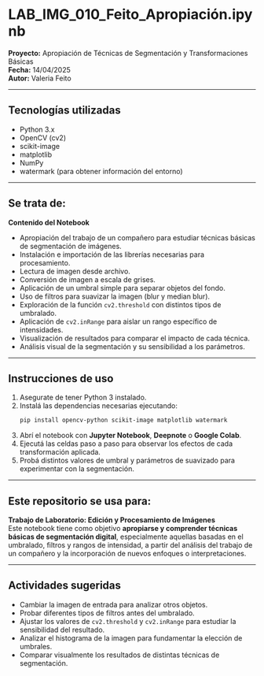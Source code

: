# LAB_IMG_010_Feito_Apropiación.ipynb

**Proyecto:** Apropiación de Técnicas de Segmentación y Transformaciones Básicas  
**Fecha:** 14/04/2025  
**Autor:** Valeria Feito  

---

## Tecnologías utilizadas
- Python 3.x  
- OpenCV (cv2)  
- scikit-image  
- matplotlib  
- NumPy  
- watermark (para obtener información del entorno)  

---

## Se trata de:
**Contenido del Notebook**
- Apropiación del trabajo de un compañero para estudiar técnicas básicas de segmentación de imágenes.
- Instalación e importación de las librerías necesarias para procesamiento.
- Lectura de imagen desde archivo.
- Conversión de imagen a escala de grises.
- Aplicación de un umbral simple para separar objetos del fondo.
- Uso de filtros para suavizar la imagen (blur y median blur).
- Exploración de la función `cv2.threshold` con distintos tipos de umbralado.
- Aplicación de `cv2.inRange` para aislar un rango específico de intensidades.
- Visualización de resultados para comparar el impacto de cada técnica.
- Análisis visual de la segmentación y su sensibilidad a los parámetros.

---

## Instrucciones de uso
1. Asegurate de tener Python 3 instalado.  
2. Instalá las dependencias necesarias ejecutando:  
   ```bash
   pip install opencv-python scikit-image matplotlib watermark
   ```
3. Abrí el notebook con **Jupyter Notebook**, **Deepnote** o **Google Colab**.  
4. Ejecutá las celdas paso a paso para observar los efectos de cada transformación aplicada.  
5. Probá distintos valores de umbral y parámetros de suavizado para experimentar con la segmentación.  

---

## Este repositorio se usa para:
**Trabajo de Laboratorio: Edición y Procesamiento de Imágenes**  
Este notebook tiene como objetivo **apropiarse y comprender técnicas básicas de segmentación digital**, especialmente aquellas basadas en el umbralado, filtros y rangos de intensidad, a partir del análisis del trabajo de un compañero y la incorporación de nuevos enfoques o interpretaciones.

---

## Actividades sugeridas
- Cambiar la imagen de entrada para analizar otros objetos.  
- Probar diferentes tipos de filtros antes del umbralado.  
- Ajustar los valores de `cv2.threshold` y `cv2.inRange` para estudiar la sensibilidad del resultado.  
- Analizar el histograma de la imagen para fundamentar la elección de umbrales.  
- Comparar visualmente los resultados de distintas técnicas de segmentación.